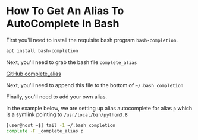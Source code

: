# How To Get An Alias To AutoComplete In Bash

First you'll need to install the requisite bash program `bash-completion`.

```bash
apt install bash-completion
```

Next, you'll need to grab the bash file `complete_alias`

<a href="https://raw.githubusercontent.com/cykerway/complete-alias/master/complete_alias">GitHub complete_alias</a>

Next, you'll need to append this file to the bottom of `~/.bash_completion`

Finally, you'll need to add your own alias.

In the example below, we are setting up alias autocomplete for alias `p` which is a symlink pointing to `/usr/local/bin/python3.8`

```bash
[user@host ~$] tail -1 ~/.bash_completion 
complete -F _complete_alias p
```